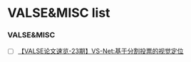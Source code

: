 # VALSE&MISC list



### VALSE&MISC
- [ ] [【VALSE论文速览-23期】VS-Net:基于分割投票的视觉定位
](https://www.bilibili.com/video/BV1nf4y1u77E?spm_id_from=333.999.0.0)
 





